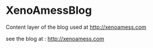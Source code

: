 # XenoAmessBlog

Content layer of the blog used at http://xenoamess.com

see the blog at : http://xenoamess.com
